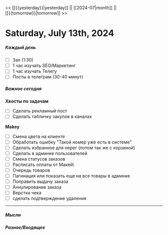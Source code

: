 << [[{{yesterday}}|yesterday]] || [[2024-07|month]] || [[{{tomorrow}}|tomorrow]] >>

# Saturday, July 13th, 2024

##### Каждый день
- [ ] Зал (1:30)
- [ ] 1 час изучать SEO/Маркетинг
- [ ] 1 час изучать Телегу
- [ ] Посты в телеграм  (30-40 минут)
##### Важное сегодня


**Хвосты по задачам**

- [ ] Сделать рекламный пост
- [ ] Сделать табличку закупов в каналах

**Makey**
- [ ] Смена цвета на клиенте
- [ ] Обработать ошибку "Такой номер уже есть в системе"
- [ ] Сделать избранное для нерег (потом так же с корзиной)
- [ ] Сделать в админке пользователей
- [ ] Смена статусов заказов
- [ ] Расписать оплаты от Макей\
- [ ] Очередь товаров
- [ ] Пагинация или показать еще на все товары в админке
- [ ] Поправить выдачу заказа
- [ ] Аннулирование заказа
- [ ] Верстка чека
- [ ] сделать подтверждение удаления

---

##### Мысли

##### Разное/Входящее
